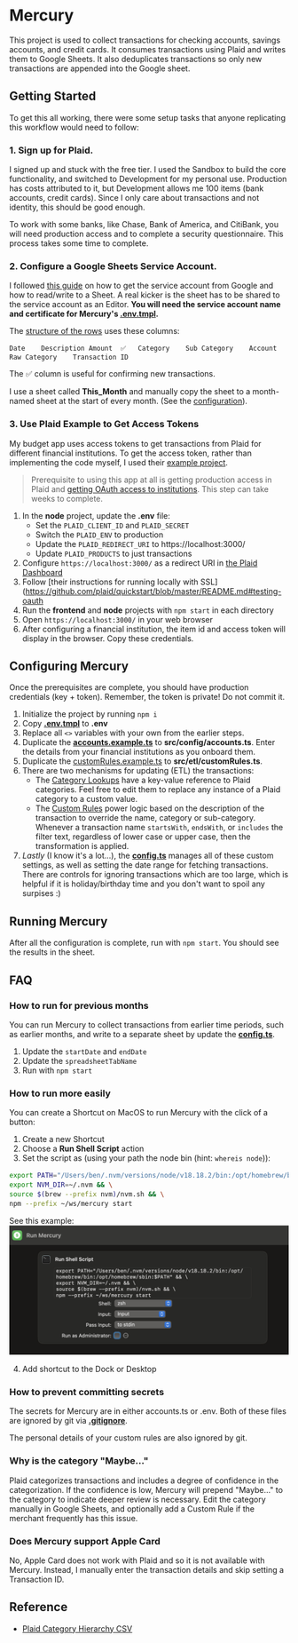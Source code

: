 Mercury
=======

This project is used to collect transactions for checking accounts, savings accounts, and credit cards. It consumes transactions using Plaid and writes them to Google Sheets. It also deduplicates transactions so only new transactions are appended into the Google sheet. 

## Getting Started

To get this all working, there were some setup tasks that anyone replicating this workflow would need to follow:

### 1. Sign up for Plaid.

I signed up and stuck with the free tier. I used the Sandbox to build the core functionality, and switched to Development for my personal use. Production has costs attributed to it, but Development allows me 100 items (bank accounts, credit cards). Since I only care about transactions and not identity, this should be good enough.

To work with some banks, like Chase, Bank of America, and CitiBank, you will need production access and to complete a security questionnaire. This process takes some time to complete.

### 2. Configure a Google Sheets Service Account.

I followed [this guide](https://javascript.plainenglish.io/how-to-use-node-js-with-google-sheets-c256c26e10fc) on how to get the service account from Google and how to read/write to a Sheet. A real kicker is the sheet has to be shared to the service account as an Editor. **You will need the service account name and certificate for Mercury's [.env.tmpl](./.env.tmpl).**

The [structure of the rows](./src/util/toColumnFormat.ts) uses these columns: 
```
Date	Description	Amount	✅	Category	Sub Category	Account	Raw Category	Transaction ID
```

The ✅ column is useful for confirming new transactions.

I use a sheet called **This_Month** and manually copy the sheet to a month-named sheet at the start of every month. (See the [configuration](./src/config/config.ts)).

### 3. Use Plaid Example to Get Access Tokens
My budget app uses access tokens to get transactions from Plaid for different financial institutions. To get the access token, rather than implementing the code myself, I used their [example project](https://plaid.com/docs/quickstart/#quickstart-setup).

> Prerequisite to using this app at all is getting production access in Plaid and [getting OAuth access to institutions](https://dashboard.plaid.com/settings/compliance/us-oauth-institutions). This step can take weeks to complete.

1. In the **node** project, update the **.env** file:
    - Set the `PLAID_CLIENT_ID` and `PLAID_SECRET`
    - Switch the `PLAID_ENV` to production
    - Update the `PLAID_REDIRECT_URI` to https://localhost:3000/
    - Update `PLAID_PRODUCTS` to just transactions
2. Configure `https://localhost:3000/` as a redirect URI in [the Plaid Dashboard](https://dashboard.plaid.com/developers/api)
3. Follow [their instructions for running locally with SSL](https://github.com/plaid/quickstart/blob/master/README.md#testing-oauth
4. Run the **frontend** and **node** projects with `npm start` in each directory
5. Open `https://localhost:3000/` in your web browser
6. After configuring a financial institution, the item id and access token will display in the browser. Copy these credentials.


## Configuring Mercury

Once the prerequisites are complete, you should have production credentials (key + token). Remember, the token is private! Do not commit it.

1. Initialize the project by running `npm i`
2. Copy **[.env.tmpl](./.env.tmpl)** to **.env**
3. Replace all `<>` variables with your own from the earlier steps.
4. Duplicate the **[accounts.example.ts](./src/config/accounts.example.ts)** to **src/config/accounts.ts**. Enter the details from your financial institutions as you onboard them.
5. Duplicate the [customRules.example.ts](./src/etl/customRules.example.ts) to **src/etl/customRules.ts**. 
6. There are two mechanisms for updating (ETL) the transactions:
    - The [Category Lookups](./src/etl/categoryLookups.ts) have a key-value reference to Plaid categories. Feel free to edit them to replace any instance of a Plaid category to a custom value.
    - The [Custom Rules](./src/etl/customRules.example.ts) power logic based on the description of the transaction to override the name, category or sub-category. Whenever a transaction name `startsWith`, `endsWith`, or `includes` the filter text, regardless of lower case or upper case, then the transformation is applied. 
7. _Lastly_ (I know it's a lot...), the **[config.ts](./src/config/config.ts)** manages all of these custom settings, as well as setting the date range for fetching transactions. There are controls for ignoring transactions which are too large, which is helpful if it is holiday/birthday time and you don't want to spoil any surpises :) 

## Running Mercury

After all the configuration is complete, run with `npm start`. You should see the results in the sheet.

## FAQ
### How to run for previous months
You can run Mercury to collect transactions from earlier time periods, such as earlier months, and write to a separate sheet by update the **[config.ts](./src/config/config.ts)**. 

1. Update the `startDate` and `endDate`
2. Update the `spreadsheetTabName`
3. Run with `npm start`

### How to run more easily
You can create a Shortcut on MacOS to run Mercury with the click of a button:

1. Create a new Shortcut
2. Choose a **Run Shell Script** action
3. Set the script as (using your path the node bin (hint: `whereis node`)):
```sh
export PATH="/Users/ben/.nvm/versions/node/v18.18.2/bin:/opt/homebrew/bin:/opt/homebrew/sbin:$PATH" && \
export NVM_DIR=~/.nvm && \
source $(brew --prefix nvm)/nvm.sh && \
npm --prefix ~/ws/mercury start
```

See this example:
![shortcut screenshot](./shortcut-screenshot.png)

4. Add shortcut to the Dock or Desktop

### How to prevent committing secrets
The secrets for Mercury are in either accounts.ts or .env. Both of these files are ignored by git via **[.gitignore](./.gitignore)**. 

The personal details of your custom rules are also ignored by git.

### Why is the category "Maybe..."
Plaid categorizes transactions and includes a degree of confidence in the categorization. If the confidence is low, Mercury will prepend "Maybe..." to the category to indicate deeper review is necessary. Edit the category manually in Google Sheets, and optionally add a Custom Rule if the merchant frequently has this issue.

### Does Mercury support Apple Card
No, Apple Card does not work with Plaid and so it is not available with Mercury. Instead, I manually enter the transaction details and skip setting a Transaction ID.

## Reference

- [Plaid Category Hierarchy CSV](https://plaid.com/documents/transactions-personal-finance-category-taxonomy.csv)
